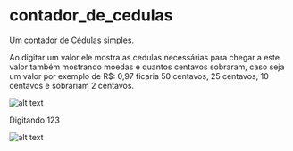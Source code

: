 # contador_de_cedulas
Um contador de Cédulas simples.

Ao digitar um valor ele mostra as cedulas necessárias para chegar a este valor também mostrando moedas e quantos centavos sobraram,
caso seja um valor por exemplo de R$: 0,97 ficaria 50 centavos, 25 centavos, 10 centavos e sobrariam 2 centavos.

![alt text](https://lh6.googleusercontent.com/ohRLej9__i957bGzX60iVlfJCbut0WX7v3SI7_jwxNmFZwX7AMcw0ktRu-h8UVBGU08Pwv-VNWe5P2eYhhJs=w1366-h626-rw)

Digitando 123

![alt text](https://lh4.googleusercontent.com/wCoDQdGyDOghaoSUHUhXNTnV9rhsdYjoQ1DMAusxWnkRkvbr3lZjX1jvO_V7HifAXQAzL2HVdcs8rOdv15Ka=w1366-h626-rw)
